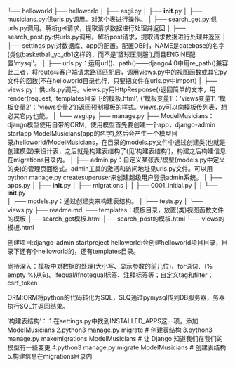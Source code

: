 └── helloworld
    ├── helloworld
    │   ├── asgi.py
    │   ├── __init__.py
    │   ├── musicians.py:供urls.py调用。对某个表进行操作。
    │   ├── search_get.py:供urls.py调用。解析get请求，提取请求数据进行处理并返回
    │   ├── search_post.py:供urls.py调用。解析post请求，提取请求数据进行处理并返回
    │   ├── settings.py:对数据库、app的配置。配置DB时，NAME是datebase的名字(类似basketball_yc_db1这样的，而不是‘篮球压测服’),而且ENGINE配置'mysql'。
    │   ├── urls.py：运用url()、path()——django4.0中用re_path()兼容此二者，将route与客户端请求路径匹配后，调用views.py中的视图函数或其它py文件的函数(不在helloworld目录也行，只要把文件在urls.py中import)
    │   ├── views.py：供urls.py调用。views.py用HttpResponse()返回简单的文本，用render(request, 'templates目录下的模板.html', {'模板变量1'：'views变量1', '模板变量2'：'views变量2'})返回预制模板的样式。views.py可以向模板传列表，想必其它py也能。
    │   └── wsgi.py
    ├── manage.py
    ├── ModelMusicians：django模型使用自带的ORM，使用模型首先要创建一个app，django-admin startapp ModelMusicians(app的名字),然后会产生一个模型目录/helloworld/ModelMusicians，在目录的models.py文件中通过创建类(也就是创建模型)来设计表，之后就是构建表结构了(见‘构建表结构’)，构建之后构建信息在migrations目录内。
    │   ├── admin.py：自定义某张表/模型(models.py中定义的类)的管理页面格式。admin工具的激活和访问地址见urls.py文件。可以用python manage.py createsuperuser来创建超级用户登录admin系统。
    │   ├── apps.py
    │   ├── __init__.py
    │   ├── migrations
    │   │   ├── 0001_initial.py
    │   │   └── __init__.py  
    │   ├── models.py：通过创建类来构建表结构。
    │   ├── tests.py
    │   └── views.py
    ├── readme.md
    └── templates：模板目录，放置(类)视图函数文件的模板
        ├── search_get模板.html
        ├── search_post的模板.html
        └── views的模板.html
        


创建项目:django-admin startproject helloworld:会创建helloworld项目目录，目录下还有个helloworld的，还有templates目录。



尚待深入：模板中对数据的处理(大小写、显示参数的前几位)、for语句、{% empty %}从句、ifequal/ifnotequal标签、注释标签等；自定义tag和filter；csrf_token



ORM:ORM将python的代码转化为SQL，SLQ通过pymysql传到DB服务器，务器执行SQL并返回结果。



‘构建表结构’：
1.在settings.py中找到INSTALLED_APPS这一项，添加ModelMusicians
2.python3 manage.py migrate   # 创建表结构
3.python3 manage.py makemigrations ModelMusicians  # 让 Django 知道我们在我们的模型有一些变更
4.python3 manage.py migrate ModelMusicians   # 创建表结构
5.构建信息在migrations目录内